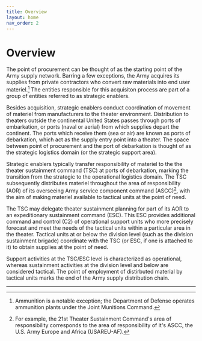 ```yaml
---
title: Overview
layout: home
nav_order: 2
---
```


# Overview

The point of procurement can be thought of as the starting point of the Army supply network. Barring a few exceptions, the Army acquires its supplies from private contractors who convert raw materials into end user materiel.[^1] The entities responsible for this acquisiton process are part of a group of entities referred to as strategic enablers.

Besides acquisition, strategic enablers conduct coordination of movement of materiel from manufacturers to the theater environment. Distribution to theaters outside the continental United States passes through ports of embarkation, or ports (naval or aerial) from which supplies depart the continent. The ports which receive them (sea or air) are known as ports of debarkation, which act as the supply entry point into a theater. The space between point of procurement and the port of debarkation is thought of as the strategic logistics domain (or the strategic support area).

Strategic enablers typically transfer responsibility of materiel to the the theater sustainment command (TSC) at ports of debarkation, marking the transition from the strategic to the operational logistics domain. The TSC subsequently distributes materiel throughout the area of responsibility (AOR) of its overseeing Army service component command (ASCC)[^2], with the aim of making materiel available to tactical units at the point of need.

The TSC may delegate theater sustainment planning for part of its AOR to an expeditionary sustainment command (ESC). This ESC provides additional command and control (C2) of operational support units who more precisely forecast and meet the needs of the tactical units within a particular area in the theater. Tactical units at or below the division level (such as the division sustainment brigade) coordinate with the TSC (or ESC, if one is attached to it) to obtain supplies at the point of need.

Support activities at the TSC/ESC level is characterized as operational, whereas sustainment activities at the division level and below are considered tactical. The point of employment of distirbuted material by tactical units marks the end of the Army supply distribution chain. 






----

[^1]: Ammunition is a notable exception; the Department of Defense operates ammunition plants under the Joint Munitions Command.
[^2]: For example, the 21st Theater Sustainment Command's area of responsibility corresponds to the area of responsibility of it's ASCC, the U.S. Army Europe and Africa (USAREU-AF).
